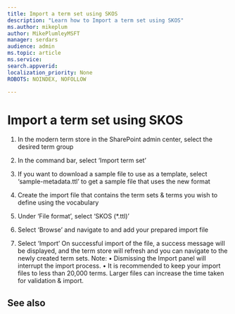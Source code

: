 ```yaml
---
title: Import a term set using SKOS
description: "Learn how to Import a term set using SKOS"
ms.author: mikeplum
author: MikePlumleyMSFT
manager: serdars
audience: admin
ms.topic: article
ms.service: 
search.appverid: 
localization_priority: None
ROBOTS: NOINDEX, NOFOLLOW

---
```

# Import a term set using SKOS

1.	In the modern term store in the SharePoint admin center, select the desired term group
2.	In the command bar, select ‘Import term set’
 
3.	If you want to download a sample file to use as a template, select ‘sample-metadata.ttl’ to get a sample file that uses the new format
 
4.	Create the import file that contains the term sets & terms you wish to define using the vocabulary
5.	Under ‘File format’, select ‘SKOS (*.ttl)’
 
6.	Select ‘Browse’ and navigate to and add your prepared import file
7.	Select ‘Import’
On successful import of the file, a success message will be displayed, and the term store will refresh and you can navigate to the newly created term sets.
Note: 
•	Dismissing the Import panel will interrupt the import process.
•	It is recommended to keep your import files to less than 20,000 terms. Larger files can increase the time taken for validation & import.



## See also



  






